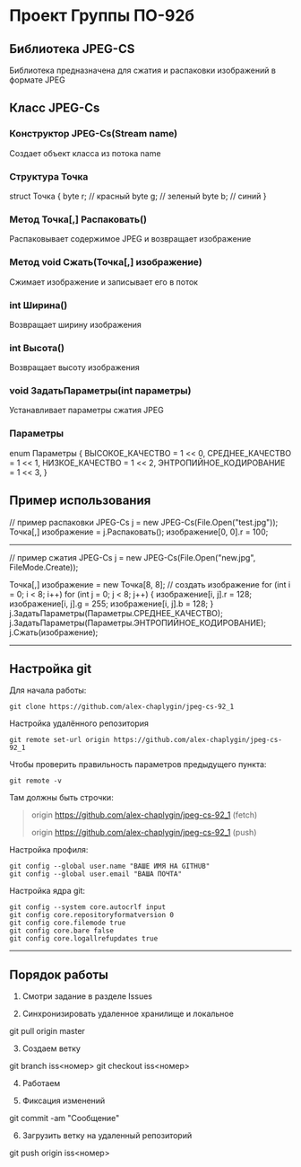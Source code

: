 # Проект Группы ПО-92б
## Библиотека JPEG-CS

Библиотека предназначена для сжатия и распаковки изображений в формате JPEG

## Класс JPEG-Cs

### Конструктор JPEG-Cs(Stream name)
Создает объект класса из потока name

### Структура Точка
struct Точка {
       byte r; // красный
       byte g; // зеленый
       byte b; // синий
}

### Метод Точка[,] Распаковать()
Распаковывает содержимое JPEG и возвращает изображение

### Метод void Сжать(Точка[,] изображение)
Сжимает изображение и записывает его в поток

### int Ширина()

Возвращает ширину изображения

### int Высота()

Возвращает высоту изображения

### void ЗадатьПараметры(int параметры)

Устанавливает параметры сжатия JPEG

### Параметры

enum Параметры {
     ВЫСОКОЕ_КАЧЕСТВО = 1 << 0,
     СРЕДНЕЕ_КАЧЕСТВО = 1 << 1,
     НИЗКОЕ_КАЧЕСТВО = 1 << 2,
     ЭНТРОПИЙНОЕ_КОДИРОВАНИЕ = 1 << 3, 
}

## Пример использования

// пример распаковки
JPEG-Cs j = new JPEG-Cs(File.Open("test.jpg"));
Точка[,] изображение = j.Распаковать();
изображение[0, 0].r = 100;

---

// пример сжатия
JPEG-Cs j = new JPEG-Cs(File.Open("new.jpg", FileMode.Create));

Точка[,] изображение = new Точка[8, 8];
// создать изображение
for (int i = 0; i < 8; i++)
    for (int j = 0; j < 8; j++) {
    	изображение[i, j].r = 128;
    	изображение[i, j].g = 255;
    	изображение[i, j].b = 128;
	}
j.ЗадатьПараметры(Параметры.СРЕДНЕЕ_КАЧЕСТВО);
j.ЗадатьПараметры(Параметры.ЭНТРОПИЙНОЕ_КОДИРОВАНИЕ);
j.Сжать(изображение);

---
## Настройка git

Для начала работы:

	git clone https://github.com/alex-chaplygin/jpeg-cs-92_1


Настройка удалённого репозитория

	git remote set-url origin https://github.com/alex-chaplygin/jpeg-cs-92_1




Чтобы проверить правильность параметров предыдущего пункта:

	git remote -v

Там должны быть строчки:

>origin  https://github.com/alex-chaplygin/jpeg-cs-92_1 (fetch)
>
>origin  https://github.com/alex-chaplygin/jpeg-cs-92_1 (push)
	



Настройка профиля:
	
	git config --global user.name "ВАШЕ ИМЯ НА GITHUB"
	git config --global user.email "ВАША ПОЧТА"
	
Настройка ядра git:
	
	git config --system core.autocrlf input
	git config core.repositoryformatversion 0
	git config core.filemode true
	git config core.bare false
	git config core.logallrefupdates true
	

***
## Порядок работы

1. Смотри задание в разделе Issues

2. Синхронизировать удаленное хранилище и локальное

git pull origin master

3. Создаем ветку

git branch iss<номер>
git checkout iss<номер>

4. Работаем

5. Фиксация изменений

git commit -am "Сообщение"

6. Загрузить ветку на удаленный репозиторий

git push origin iss<номер>
